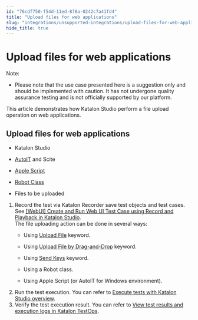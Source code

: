 ```yaml
---
id: "76cdf750-f54d-11ed-878a-0242c7a41fd4"
title: "Upload files for web applications"
slug: "integrations/unsupported-integrations/upload-files-for-web-applications"
hide_title: true
---
```


# <a id="concept-5297" class="anchor_top_offset"/><a id="ariaid-title1" class="anchor_top_offset"/>Upload files for web applications

<div xmlns="http://www.w3.org/1999/xhtml" className="note note note_note"><span className="note__title">Note:</span> <ul className="ul"><li className="li"><p className="p">Please note that the use case presented here is a suggestion only and should be implemented with caution. It has not undergone quality assurance testing and is not officially supported by our platform. </p></li></ul></div>
<p xmlns="http://www.w3.org/1999/xhtml" className="p">This article demonstrates how Katalon Studio perform a file upload operation on web applications.</p> 

## <a id="task-3022" class="anchor_top_offset"/>Upload files for web applications

<div xmlns="http://www.w3.org/1999/xhtml" className="section prereq p"><ul className="ul"><li className="li"><p className="p">Katalon Studio </p></li><li className="li"><a className="xref j-external-link" href="https://www.autoitscript.com/site/autoit/downloads/" target="_blank">AutoIT</a> and Scite</li><li className="li"><p className="p"><a className="xref j-external-link" href="https://developer.apple.com/library/archive/documentation/AppleScript/Conceptual/AppleScriptLangGuide/conceptual/ASLR_script_objects.html#//apple_ref/doc/uid/TP40000983-CH207-BAJJCIAA" target="_blank">Apple Script</a></p></li><li className="li"><p className="p"><a className="xref j-external-link" href="https://docs.oracle.com/javase/7/docs/api/java/awt/Robot.html" target="_blank">Robot Class</a></p></li><li className="li"><p className="p">Files to be uploaded</p></li></ul></div>
<ol xmlns="http://www.w3.org/1999/xhtml" className="ol steps"><li className="li step stepexpand"><span className="ph cmd">Record the test via <span className="ph">Katalon Recorder</span> save test objects and test cases. See <a className="xref" href="/docs/get-started/sample-projects/webui/webui-create-and-run-web-ui-test-case-using-record-and-playback-in-katalon-studio">[WebUI] Create and Run Web UI Test Case using Record and Playback in <span className="ph">Katalon Studio</span></a>.</span><div className="itemgroup info">The file uploading action can be done in several ways: <ul className="ul"><li className="li"><p className="p">Using <a className="xref" href="/docs/create-tests/keywords/keyword-description-in-katalon-studio/web-ui-keywords/webui-upload-file">Upload File</a> keyword.</p></li><li className="li"><p className="p">Using <a className="xref" href="/docs/create-tests/keywords/keyword-description-in-katalon-studio/web-ui-keywords/webui-upload-file-by-drag-and-drop">Upload File by Drag-and-Drop</a> keyword.</p></li><li className="li"><p className="p">Using <a className="xref" href="/docs/create-tests/keywords/keyword-description-in-katalon-studio/web-ui-keywords/webui-send-keys">Send Keys</a> keyword.</p></li><li className="li"><p className="p">Using a Robot class.</p></li><li className="li"><p className="p">Using Apple Script (or AutoIT for Windows environment).</p></li></ul></div></li><li className="li step stepexpand"><span className="ph cmd">Run the test execution. You can refer to <a className="xref" href="/docs/execute/execute-tests-with-katalon-studio/execute-tests-with-katalon-studio-overview">Execute tests with Katalon Studio overview</a>.</span></li><li className="li step stepexpand"><span className="ph cmd">Verify the test execution result. You can refer to <a className="xref" href="/docs/analyze/reports/view-test-reports/view-test-reports-in-katalon-testops/view-test-run-results/view-test-results-and-execution-logs-in-katalon-testops/view-test-results-and-execution-logs-in-katalon-testops">View test results and execution logs in Katalon TestOps</a>.</span></li></ol> 
